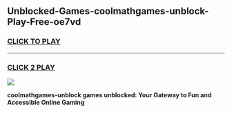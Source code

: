 
## Unblocked-Games-coolmathgames-unblock-Play-Free-oe7vd
<h3>
<a href="https://premium76.site?title=coolmathgames-unblock&ref=10A">CLICK TO PLAY</a></h3>
<hr>

<h3>
<a href="https://premium76.site?title=coolmathgames-unblock&ref=10A">CLICK 2 PLAY</a>
  
</h3>

<a href="https://premium76.site?title=coolmathgames-unblock&ref=10A"><img src="https://clearcache.store/games.png"></a>


**coolmathgames-unblock games unblocked: Your Gateway to Fun and Accessible Online Gaming**
